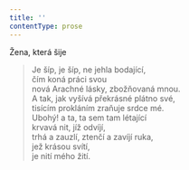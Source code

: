 ```yaml
---
title: ''
contentType: prose
---
```


Žena, která šije

> Je šíp, je šíp, ne jehla bodající,  
> čím koná práci svou  
> nová Arachné lásky, zbožňovaná mnou.  
> A tak, jak vyšívá překrásné plátno své,  
> tisícím prokláním zraňuje srdce mé.  
> Ubohý! a ta, ta sem tam létající  
> krvavá nit, jíž odvíjí,  
> trhá a zauzlí, ztenčí a zavíjí ruka,  
> jež krásou svítí,  
> je nití mého žití.
